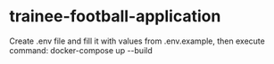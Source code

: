 # trainee-football-application

Create .env file and fill it with values from .env.example, then execute command:
docker-compose up --build